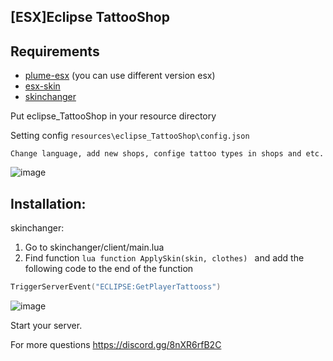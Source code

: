 ## [ESX]Eclipse TattooShop

## Requirements
- [plume-esx](https://youtu.be/iGfwUCO0RZQ) (you can use different version esx)
- [esx-skin](https://github.com/esx-framework/esx_skin)
- [skinchanger](https://github.com/ESX-Org/skinchanger)


Put eclipse_TattooShop in your resource directory

Setting config `resources\eclipse_TattooShop\config.json`

	Change language, add new shops, confige tattoo types in shops and etc.
  ![image](https://cdn.discordapp.com/attachments/759479979435098152/943156160901566524/unknown.png)
  
## Installation:

skinchanger:
1. Go to skinchanger/client/main.lua
2. Find function ```lua function ApplySkin(skin, clothes) ``` and add the following code to the end of the function
```lua
TriggerServerEvent("ECLIPSE:GetPlayerTattooss")
```
![image](https://user-images.githubusercontent.com/36680471/154086714-688ec972-5c49-4e8b-89d1-53f4114c7fb9.png)


Start your server.

For more questions https://discord.gg/8nXR6rfB2C




